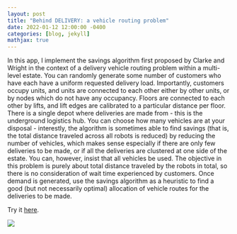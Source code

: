 ```yaml
---
layout: post
title: "Behind DELIVERY: a vehicle routing problem"
date: 2022-01-12 12:00:00 -0400
categories: [blog, jekyll]
mathjax: true
---
```


In this app, I implement the savings algorithm first proposed by Clarke and Wright in the context of a delivery vehicle routing problem within a multi-level estate. You can randomly generate some number of customers who have each have a uniform requested delivery load. Importantly, customers occupy units, and units are connected to each other either by other units, or by nodes which do not have any occupancy. Floors are connected to each other by lifts, and lift edges are calibrated to a particular distance per floor. There is a single depot where deliveries are made from - this is the underground logistics hub. You can choose how many vehicles are at your disposal - interestly, the algorithm is sometimes able to find savings (that is, the total distance traveled across all robots is reduced) by reducing the number of vehicles, which makes sense especially if there are only few deliveries to be made, or if all the deliveries are clustered at one side of the estate. You can, however, insist that all vehicles be used. The objective in this problem is purely about total distance traveled by the robots in total, so there is no consideration of wait time experienced by customers. Once demand is generated, use the savings algorithm as a heuristic to find a good (but not necessarily optimal) allocation of vehicle routes for the deliveries to be made.

Try it [here](https://pdd-vrp.streamlit.app/).


![](/assets/robots.gif)




